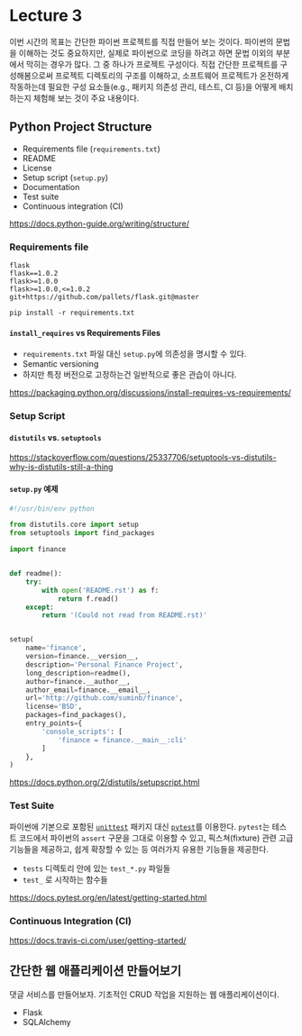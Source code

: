# Lecture 3

이번 시간의 목표는 간단한 파이썬 프로젝트를 직접 만들어 보는 것이다. 파이썬의 문법을 이해하는 것도 중요하지만, 실제로 파이썬으로 코딩을 하려고 하면 문법 이외의 부분에서 막히는 경우가 많다. 그 중 하나가 프로젝트 구성이다. 직접 간단한 프로젝트를 구성해봄으로써 프로젝트 디렉토리의 구조를 이해하고, 소프트웨어 프로젝트가 온전하게 작동하는데 필요한 구성 요소들(e.g., 패키지 의존성 관리, 테스트, CI 등)을 어떻게 배치하는지 체험해 보는 것이 주요 내용이다.

## Python Project Structure

- Requirements file (`requirements.txt`)
- README
- License
- Setup script (`setup.py`)
- Documentation
- Test suite
- Continuous integration (CI)

https://docs.python-guide.org/writing/structure/

### Requirements file

```
flask
flask==1.0.2
flask>=1.0.0
flask>=1.0.0,<=1.0.2
git+https://github.com/pallets/flask.git@master
```

```
pip install -r requirements.txt
```

#### `install_requires` vs Requirements Files

- `requirements.txt` 파일 대신 `setup.py`에 의존성을 명시할 수 있다.
- Semantic versioning
- 하지만 특정 버전으로 고정하는건 일반적으로 좋은 관습이 아니다.

https://packaging.python.org/discussions/install-requires-vs-requirements/

### Setup Script

#### `distutils` vs. `setuptools`

https://stackoverflow.com/questions/25337706/setuptools-vs-distutils-why-is-distutils-still-a-thing

#### `setup.py` 예제

```python
#!/usr/bin/env python

from distutils.core import setup
from setuptools import find_packages

import finance


def readme():
    try:
        with open('README.rst') as f:
            return f.read()
    except:
        return '(Could not read from README.rst)'


setup(
    name='finance',
    version=finance.__version__,
    description='Personal Finance Project',
    long_description=readme(),
    author=finance.__author__,
    author_email=finance.__email__,
    url='http://github.com/suminb/finance',
    license='BSD',
    packages=find_packages(),
    entry_points={
        'console_scripts': [
            'finance = finance.__main__:cli'
        ]
    },
)
```

https://docs.python.org/2/distutils/setupscript.html

### Test Suite

파이썬에 기본으로 포함된 [`unittest`](https://docs.python.org/3/library/unittest.html) 패키지 대신 [`pytest`](https://docs.pytest.org)를 이용한다. `pytest`는 테스트 코드에서 파이썬의 `assert` 구문을 그대로 이용할 수 있고, 픽스쳐(fixture) 관련 고급 기능들을 제공하고, 쉽게 확장할 수 있는 등 여러가지 유용한 기능들을 제공한다.

- `tests` 디렉토리 안에 있는 `test_*.py` 파일들
- `test_` 로 시작하는 함수들

https://docs.pytest.org/en/latest/getting-started.html

### Continuous Integration (CI)

https://docs.travis-ci.com/user/getting-started/

## 간단한 웹 애플리케이션 만들어보기

댓글 서비스를 만들어보자. 기초적인 CRUD 작업을 지원하는 웹 애플리케이션이다.

- Flask
- SQLAlchemy